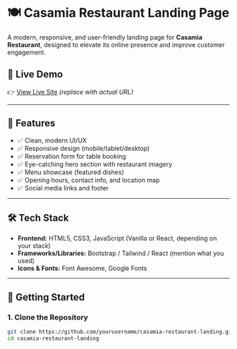 # 🍽️ Casamia Restaurant Landing Page

A modern, responsive, and user-friendly landing page for **Casamia Restaurant**, designed to elevate its online presence and improve customer engagement.

## 🌟 Live Demo

👉 [View Live Site](https://your-live-site-link.com) *(replace with actual URL)*

---

## 📸 Features

- ✅ Clean, modern UI/UX
- ✅ Responsive design (mobile/tablet/desktop)
- ✅ Reservation form for table booking
- ✅ Eye-catching hero section with restaurant imagery
- ✅ Menu showcase (featured dishes)
- ✅ Opening hours, contact info, and location map
- ✅ Social media links and footer

---

## 🛠️ Tech Stack

- **Frontend:** HTML5, CSS3, JavaScript (Vanilla or React, depending on your stack)
- **Frameworks/Libraries:** Bootstrap / Tailwind / React (mention what you used)
- **Icons & Fonts:** Font Awesome, Google Fonts

---

## 🚀 Getting Started

### 1. Clone the Repository

```bash
git clone https://github.com/yourusername/casamia-restaurant-landing.git
cd casamia-restaurant-landing
